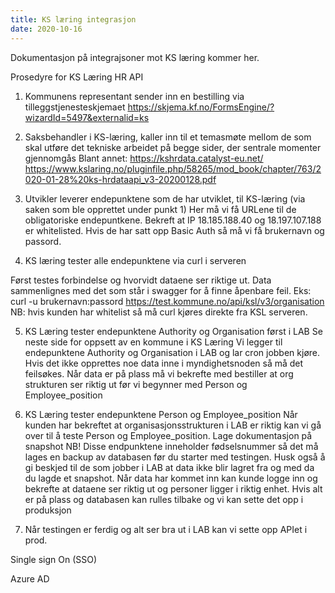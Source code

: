 ```yaml
---
title: KS læring integrasjon
date: 2020-10-16
---
```


Dokumentasjon på integrajsoner mot KS læring kommer her.

Prosedyre for KS Læring HR API

1. Kommunens representant sender inn en bestilling via tilleggstjenesteskjemaet
https://skjema.kf.no/FormsEngine/?wizardId=5497&externalid=ks

2. Saksbehandler i KS-læring, kaller inn til et temasmøte mellom de som skal utføre det tekniske arbeidet på begge sider, der sentrale momenter gjennomgås
Blant annet: https://kshrdata.catalyst-eu.net/
https://www.kslaring.no/pluginfile.php/58265/mod_book/chapter/763/2020-01-28%20ks-hrdataapi_v3-20200128.pdf

3.	Utvikler leverer endepunktene som de har utviklet, til KS-læring (via saken som ble opprettet under punkt 1)
Her må vi få URLene til de obligatoriske endepuntkene. Bekreft at IP 18.185.188.40 og 18.197.107.188 er whitelisted. Hvis de har satt opp Basic Auth så må vi få brukernavn og passord.

4. KS læring tester alle endepunktene via curl i serveren

Først testes forbindelse og hvorvidt dataene ser riktige ut. Data sammenlignes med det som står i swagger for å finne åpenbare feil.
Eks: curl -u brukernavn:passord https://test.kommune.no/api/ksl/v3/organisation
NB: hvis kunden har whitelist så må curl kjøres direkte fra KSL serveren.

5. KS Læring tester endepunktene Authority og Organisation først i LAB
Se neste side for oppsett av en kommune i KS Læring
Vi legger til endepunktene Authority og Organisation i LAB og lar cron jobben kjøre. Hvis det ikke opprettes noe data inne i myndighetsnoden så må det feilsøkes.
Når data er på plass må vi bekrefte med bestiller at org strukturen ser riktig ut før vi begynner med Person og Employee_position

6.	KS Læring tester endepunktene Person og Employee_position
Når kunden har bekreftet at organisasjonsstrukturen i LAB er riktig kan vi gå over til å teste Person og Employee_position.
Lage dokumentasjon på snapshot
NB! Disse endpunktene inneholder fødselsnummer så det må lages en backup av databasen før du starter med testingen. Husk også å gi beskjed til de som jobber i LAB at data ikke blir lagret fra og med da du lagde et snapshot.
Når data har kommet inn kan kunde logge inn og bekrefte at dataene ser riktig ut og personer ligger i riktig enhet. Hvis alt er på plass og databasen kan rulles tilbake og vi kan sette det opp i produksjon

7. Når testingen er ferdig og alt ser bra ut i LAB kan vi sette opp APIet i prod.


Single sign On (SSO)

Azure AD
